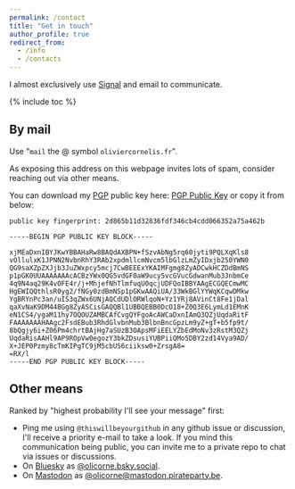 ```yaml
---
permalink: /contact
title: "Get in touch"
author_profile: true
redirect_from:
  - /info
  - /contacts
---
```


I almost exclusively use [Signal](https://en.wikipedia.org/wiki/Signal_(software)) and email to communicate.

{% include toc %}

## By mail
Use "`mail` the @ symbol `oliviercornelis.fr`".

As exposing this address on this webpage invites lots of spam, consider reaching out via other means.


You can download my [PGP](https://en.wikipedia.org/wiki/Pretty_Good_Privacy) public key here: [PGP Public Key](../files/PGP_public_key) or copy it from below:

`public key fingerprint: 2d865b11d32836fdf346cb4cdd066352a75a462b`

```
-----BEGIN PGP PUBLIC KEY BLOCK-----

xjMEaDxnIBYJKwYBBAHaRw8BAQdAXBPN+fSzvAbNg5rq60jyti9PQLXqKls8
vOllulxK1JPNN2NvbnRhY3RAb2xpdmllcmNvcm5lbGlzLmZyIDxjb250YWN0
QG9saXZpZXJjb3JuZWxpcy5mcj7CwBEEExYKAIMFgmg8ZyADCwkHCZDdBmNS
p1pGK0UUAAAAAAAcACBzYWx0QG5vdGF0aW9ucy5vcGVucGdwanMub3JnbmCe
4q9N4aq29K4vOFE4r/j+MhjefNhTlmfuqU0qcjUDFQoIBBYAAgECGQECmwMC
HgEWIQQthlsR0yg2/fNGy0zdBmNSp1pGKwAAQiUA/33WkBGlYYWqKCqwDMkw
YgBRYnPc3an/uIS3qZWx6UNjAQCdUDlORWlqoN+Yz1YRj8AVinCt8Fe1jDal
qaXvNaK9DM44BGg8ZyASCisGAQQBl1UBBQEBB0DcO18+Z0Q3E6LymLd1EMnK
eN1CS4/ygaM11hy7OQOUZAMBCAfCvgQYFgoAcAWCaDxnIAmQ3QZjUqdaRitF
FAAAAAAAHAAgc2FsdEBub3RhdGlvbnMub3BlbnBncGpzLm9yZ+gT+b5fp9t/
8bQgjy6i+Z06Pm4chrtBAjHg7aSUzB3OApsMFiEELYZbEdMoNv3zRstM3QZj
UqdaRisAAHl9AP9ROpVw0egozY3bkZDsusiYUBPiiQMo5DBY2zd14Vya9AD/
X+JEP0Pzmy8cTmKIPgTC9jM5cbUS6ciiksw0+ZrsgA8=
=RX/l
-----END PGP PUBLIC KEY BLOCK-----
```

## Other means

Ranked by "highest probability I'll see your message" first:

- Ping me using `@thiswillbeyourgithub` in any github issue or discussion, I'll receive a priority e-mail to take a look. If you mind this communication being public, you can invite me to a private repo to chat via issues or discussions.
- On [Bluesky](https://en.wikipedia.org/wiki/Bluesky) as [@olicorne.bsky.social](https://bsky.app/profile/olicorne.bsky.social).
- On [Mastodon](https://en.wikipedia.org/wiki/Mastodon_(social_network)) as [@olicorne@mastodon.pirateparty.be](https://mastodon.piratepart.y.be/@olicorne).
